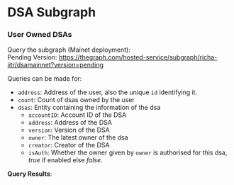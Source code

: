 # DSA Subgraph 
### User Owned DSAs

Query the subgraph (Mainet deployment): <!--https://thegraph.com/hosted-service/subgraph/richa-iitr/dsamainnet?selected=playground--><br>
Pending Version: https://thegraph.com/hosted-service/subgraph/richa-iitr/dsamainnet?version=pending

Queries can be made for: 
- `address`: Address of the user, also the unique `id` identifying it.
- `count`: Count of dsas owned by the user
- `dsas`: Entity containing the information of the dsa
  - `accountID`: Account ID of the DSA
  - `address`: Address of the DSA
  - `version`: Version of the DSA
  - `owner`: The latest owner of the dsa
  - `creator`: Creator of the DSA
  - `isAuth`: Whether the owner given by `owner` is authorised for this dsa, _true_ if enabled else _false_.

**Query Results**:

<!-- <pre>{ 
  {
  users(where: {address: "0x1d29756e8f7b091ce6c11a35980de79c7eda5d1f"}) {
    id
    address
    count
    dsasOwned {
      id
      version
      accountID
      address
      creator
      isAuth
    }
  }
}</pre>


_Result from InstaList contract:_

![Screenshot from 2022-05-27 21-47-20](https://user-images.githubusercontent.com/76250660/170738775-ab092983-c6e7-442d-9398-519f1127fcc3.png)

<pre>{ 
  {
  users(where: {count_gte: 2}) {
    id
    address
    count
    dsasOwned(where: {isAuth: true}) {
      id
      version
      accountID
      address
      creator
      isAuth
    }
  }
}</pre>

 -->

